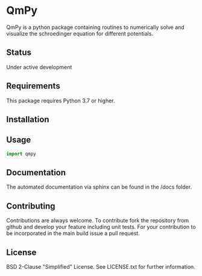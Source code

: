 # QmPy

QmPy is a python package containing routines to numerically solve and visualize
the schroedinger equation for different potentials.

## Status

Under active development

## Requirements

This package requires Python 3.7 or higher.

## Installation

## Usage

```python
import qmpy
```

## Documentation

The automated documentation via sphinx can be found in the /docs folder.

## Contributing

Contributions are always welcome. To contribute fork the repository from
github and develop your feature including unit tests. For your contribution
to be incorporated in the main build issue a pull request.

## License

BSD 2-Clause "Simplified" License. See LICENSE.txt for further information.
